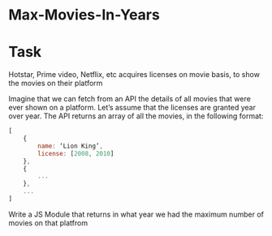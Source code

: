 # Max-Movies-In-Years


# Task

Hotstar, Prime video, Netflix, etc acquires licenses on movie basis, to show the movies on their platform

Imagine that we can fetch from an API the details of all movies that were ever shown on a platform. Let’s assume that the licenses are granted year over year. The API returns an array of all the movies, in the following format:

```js
[
    {
        name: ‘Lion King’,
        license: [2008, 2010]
    },
    {
        ... 
    },
    ...
]
```

Write a JS Module that returns in what year we had the maximum number of movies on that platfrom
